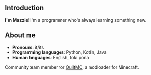 ## Introduction

**I'm Mazzie!** I'm a programmer who's always learning something new.

## About me

- **Pronouns**:              it/its
- **Programming languages**: Python, Kotlin, Java
- **Human languages**:       English, toki pona

Community team member for [QuiltMC](https://quiltmc.org/en/), a modloader for Minecraft.
